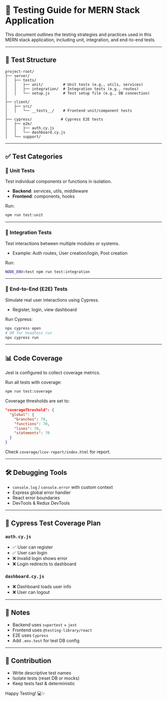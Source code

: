 # 🧪 Testing Guide for MERN Stack Application

This document outlines the testing strategies and practices used in this MERN stack application, including unit, integration, and end-to-end tests.

---

## 📁 Test Structure

```
project-root/
├── server/
│   ├── tests/
│   │   ├── unit/         # Unit tests (e.g., utils, services)
│   │   ├── integration/  # Integration tests (e.g., routes)
│   │   └── setup.js      # Test setup file (e.g., DB connection)
│
├── client/
│   ├── src/
│   │   └── __tests__/    # Frontend unit/component tests
│
├── cypress/             # Cypress E2E tests
│   ├── e2e/
│   │   ├── auth.cy.js
│   │   └── dashboard.cy.js
│   └── support/
```

---

## ✅ Test Categories

### 🔹 Unit Tests

Test individual components or functions in isolation.

-   **Backend**: services, utils, middleware
-   **Frontend**: components, hooks

Run:

```bash
npm run test:unit
```

---

### 🔹 Integration Tests

Test interactions between multiple modules or systems.

-   Example: Auth routes, User creation/login, Post creation

Run:

```bash
NODE_ENV=test npm run test:integration
```

---

### 🔹 End-to-End (E2E) Tests

Simulate real user interactions using Cypress.

-   Register, login, view dashboard

Run Cypress:

```bash
npx cypress open
# OR for headless run
npx cypress run
```

---

## 📊 Code Coverage

Jest is configured to collect coverage metrics.

Run all tests with coverage:

```bash
npm run test:coverage
```

Coverage thresholds are set to:

```json
"coverageThreshold": {
  "global": {
    "branches": 70,
    "functions": 70,
    "lines": 70,
    "statements": 70
  }
}
```

Check `coverage/lcov-report/index.html` for report.

---

## 🛠 Debugging Tools

-   `console.log` / `console.error` with custom context
-   Express global error handler
-   React error boundaries
-   DevTools & Redux DevTools

---

## 🧪 Cypress Test Coverage Plan

### `auth.cy.js`

-   ✅ User can register
-   ✅ User can login
-   ❌ Invalid login shows error
-   ❌ Login redirects to dashboard

### `dashboard.cy.js`

-   ❌ Dashboard loads user info
-   ❌ User can logout

---

## 📝 Notes

-   Backend uses `supertest` + `jest`
-   Frontend uses `@testing-library/react`
-   E2E uses `Cypress`
-   Add `.env.test` for test DB config

---

## 🚀 Contribution

-   Write descriptive test names
-   Isolate tests (reset DB or mocks)
-   Keep tests fast & deterministic

Happy Testing! 💻✨
